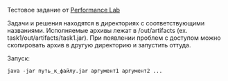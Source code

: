 Тестовое задание от [Performance Lab](https://www.performance-lab.ru/)   

Задачи и решения находятся в директориях с соответствующими названиями. Исполняемые архивы лежат в /out/artifacts (ex. task1/out/artifacts/task1.jar). 
При появлении проблем с доступом можно скопировать архив в другую директорию и запустить оттуда.

Запуск: 
```
java -jar путь_к_файлу.jar аргумент1 аргумент2 ...
```  
